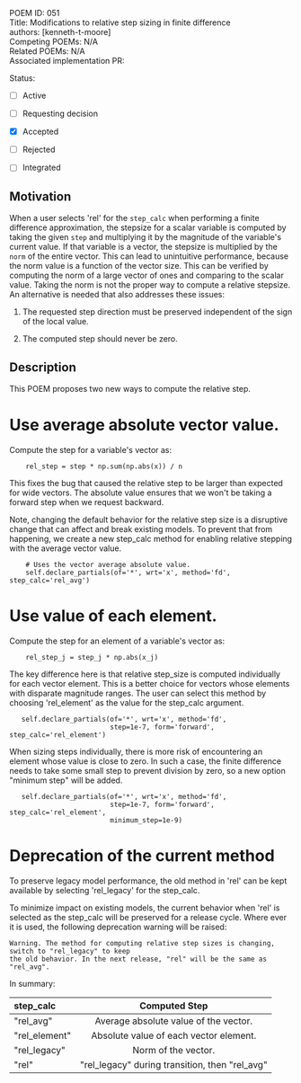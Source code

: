 POEM ID:  051  
Title:  Modifications to relative step sizing in finite difference  
authors: [kenneth-t-moore]  
Competing POEMs: N/A  
Related POEMs: N/A  
Associated implementation PR:  

Status:

- [ ] Active
- [ ] Requesting decision
- [x] Accepted
- [ ] Rejected
- [ ] Integrated



Motivation
----------

When a user selects 'rel' for the `step_calc` when performing a finite difference approximation, the
stepsize for a scalar variable is computed by taking the given `step` and multiplying it by the
magnitude of the variable's current value.  If that variable is a vector, the stepsize is multiplied
by the `norm` of the entire vector. This can lead to unintuitive performance, because the norm
value is a function of the vector size. This can be verified by computing the norm of a large vector
of ones and comparing to the scalar value.  Taking the norm is not the proper way to compute a
relative stepsize.  An alternative is needed that also addresses these issues:

1. The requested step direction must be preserved independent of the sign of the local value.

2. The computed step should never be zero.


Description
-----------

This POEM proposes two new ways to compute the relative step.


Use average absolute vector value.
==================================

Compute the step for a variable's vector as:
```
    rel_step = step * np.sum(np.abs(x)) / n
```

This fixes the bug that caused the relative step to be larger than expected for wide vectors. The
absolute value ensures that we won't be taking a forward step when we request backward.

Note, changing the default behavior for the relative step size is a disruptive change that can
affect and break existing models. To prevent that from happening, we create a new step_calc
method for enabling relative stepping with the average vector value.
```
    # Uses the vector average absolute value.
    self.declare_partials(of='*', wrt='x', method='fd', step_calc='rel_avg')
```


Use value of each element.
==========================

Compute the step for an element of a variable's vector as:
```
    rel_step_j = step_j * np.abs(x_j)
```

The key difference here is that relative step_size is computed individually for each vector element.
This is a better choice for vectors whose elements with disparate magnitude ranges. The user can
select this method by choosing 'rel_element' as the value for the step_calc argument.
```
   self.declare_partials(of='*', wrt='x', method='fd',
                         step=1e-7, form='forward', step_calc='rel_element')
```

When sizing steps individually, there is more risk of encountering an element whose value is close to
zero. In such a case, the finite difference needs to take some small step to prevent division by zero,
so a new option "minimum step" will be added.
```
   self.declare_partials(of='*', wrt='x', method='fd',
                         step=1e-7, form='forward', step_calc='rel_element',
                         minimum_step=1e-9)
```

Deprecation of the current method
=================================

To preserve legacy model performance, the old method in 'rel' can be kept available by selecting
'rel_legacy' for the step_calc.

To minimize impact on existing models, the current behavior when 'rel' is selected as the step_calc
will be preserved for a release cycle. Where ever it is used, the following deprecation warning
will be raised:

    Warning. The method for computing relative step sizes is changing, switch to "rel_legacy" to keep
    the old behavior. In the next release, "rel" will be the same as "rel_avg".

In summary:

| step_calc       | Computed Step                                   |
| :---            |    :----:                                       |
| "rel_avg"       | Average absolute value of the vector.           |
| "rel_element"   | Absolute value of each vector element.          |
| "rel_legacy"    | Norm of the vector.                             |
| "rel"           | "rel_legacy" during transition, then "rel_avg"  |

